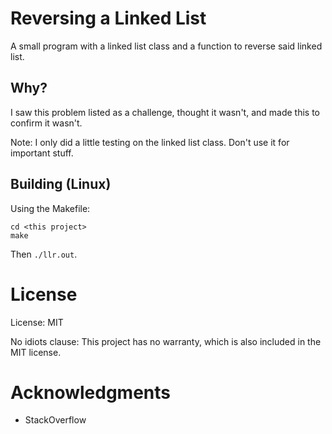 # Reversing a Linked List

A small program with a linked list class and a function to reverse said linked list.

## Why?

I saw this problem listed as a challenge, thought it wasn't, and made this to confirm it wasn't.

Note: I only did a little testing on the linked list class. Don't use it for important stuff.

## Building (Linux)

Using the Makefile:

```
cd <this project>
make
```

Then `./llr.out`.

# License

License: MIT

No idiots clause: This project has no warranty, which is also included in the MIT license.

# Acknowledgments

* StackOverflow
